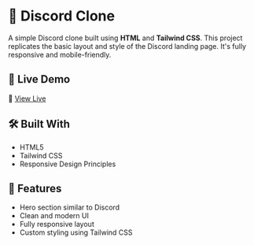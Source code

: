# 💬 Discord Clone

A simple Discord clone built using **HTML** and **Tailwind CSS**. This project replicates the basic layout and style of the Discord landing page. It's fully responsive and mobile-friendly.

## 🚀 Live Demo

🔗 [View Live](https://discord-clone-iota-eight.vercel.app/)



## 🛠️ Built With

- HTML5
- Tailwind CSS
- Responsive Design Principles

## 📁 Features

- Hero section similar to Discord
- Clean and modern UI
- Fully responsive layout
- Custom styling using Tailwind CSS

